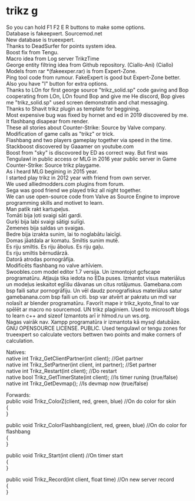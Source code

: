 # trikz g
So you can hold F1 F2 E R buttons to make some options.<br>
Database is fakeepxert. Sourcemod.net<br>
New database is trueexpert.<br>
Thanks to DeadSurfer for points system idea.<br>
Boost fix from Tengu.<br>
Macro idea from Log server TrikzTime<br>
George entity filtring idea from Github repository. (Ciallo-Ani) (Ciallo)<br>
Models from rar *(fakeexper.rar) is from Expert-Zone.<br>
Ping tool code from rumour. FakeExpert is good but Expert-Zone better.<br>
Also you have "I" button for extra options.<br>
Thanks to LOn for first george source "trikz_solid.sp" code gaving and Bop cooperating from LOn, LOn found Bop and give me He discord, Bop gives me "trikz_solid.sp" used screen demonstratin and chat messaging.<br>
Thanks to Shavit trikz plugin as template for beggining.<br>
Most expensive bug was fixed by hornet and ed in 2019 discovered by me. It flashbang disapear from render.<br>
These all stories about Counter-Strike: Source by Valve company.<br>
Modification of game calls as "trikz" or trick.<br>
Flashbang and two players gameplay together via speed in the time.<br>
Stackboost discovered by Gaaamer on youtube.com<br>
Boost from "sky" is discovored by ED as correct way. But first was Tengulawl in public access or MLG in 2016 year public server in Game Counter-Strike: Source trikz playgame.<br>
As i heard MLG begining in 2015 year.<br>
I started play trikz in 2012 year with friend from own server.<br>
We used alliedmodders.com plugins from forum.<br>
Sega was good friend we played trikz all night together.<br>
We can use open-source code from Valve as Source Engine to improve programming skills and motivet to learn.<br>
Man patīk rakt kartupeļus.<br>
Tomāti bija ļoti svaigi sāti gardi.<br>
Gurķi bija labi svaigi sātigi sulīgi.<br>
Zemenes bija saldas un svaigas.<br>
Bedre bija izrakta sunim, lai to noglabātu laicīgi.<br>
Domas jāatdala ar komatu. Smiltis sunim mutē.<br>
Es riju smiltis. Es riju ābolus. Es riju gaļu.<br>
Es riju smiltis bērnudārzā.<br>
Datorā atrodas pornogrāfija.<br>
Modificēts flashbang no valve arhīviem.<br>
Swoobles.com model editor 1.7 versija. Un izmontojot gcfscape programatūru. Atļauja tika iedota no EDa puses. Izmantot visus materiālus un modeļus ieskaitot eglīšu dāvanas un citus rotājumus. Gamebana.com bsp faili satur pornogrāfiju. Un vēl daudz ponografiskus materiālus satur gamebanana.com bsp faili un citi. bsp var atvērt ar pakratu un mdl var nolasīt ar blender programatūru. Favorīt mape ir trikz_kyoto_final to var spēlēt ar macro no sourcemod. UN trikz plaginiem. Used to microsoft blogs to learn c++ and sizeof
Izmantots arī ir hlmod.ru un ws.org.<br>
Ņagas vairāk nav. Xampp programatūra ir izmantota kā mysql datubāze.<br>
GNU OPENSOURCE LICENSE. PUBLIC. Used tengulawl or tengu zones for trueexpert so calculate vectors bettwen two points and make corners of calculation.<br>

Natives:<br>
native int Trikz_GetClientPartner(int client); //Get partner<br>
native int Trikz_SetPartner(int client, int partner); //Set partner<br>
native int Trikz_Restart(int client); //Do restart<br>
native bool Trikz_GetTimerState(int client); //Is timer runing (true/false)<br>
native int Trikz_GetDevmap(); //Is devmap now (true/false)<br>

Forwards:<br>
public void Trikz_ColorZ(client, red, green, blue) //On do color for skin<br>
{
<br>
}

public void Trikz_ColorFlashbang(client, red, green, blue) //On do color for flashbang<br>
{
<br>
}

public void Trikz_Start(int client) //On timer start<br>
{
<br>
}

public void Trikz_Record(int client, float time) //On new server record<br>
{
<br>
}
